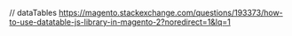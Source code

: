 // dataTables
https://magento.stackexchange.com/questions/193373/how-to-use-datatable-js-library-in-magento-2?noredirect=1&lq=1
